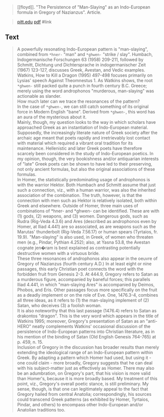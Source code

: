 > [[floyd]]. "The Persistence of "Man-Slaying" as an Indo-European formula in Gregory of Nazianzus". Article.

> [pitt.edu](https://sites.pitt.edu/~edfloyd/ucla12.html)
> [pdf](a/)
> #link 

## Text
>  A powerfully resonating Indo-European pattern is "man-slaying", combined from `*hner-` "man" and `*ghwen-` "strike / slay". Humbach, Indogermanische Forschungen 63 (1958) 209-211, followed by Schmitt, Dichtung und Dichtersprache in indogermanischer Zeit (1967) 123-127, discusses Greek, Avestan, and Vedic examples. Watkins, How to Kill a Dragon (1995) 497-498 focuses primarily on Lysias' speech Against Theomnestus 1. As Watkins shows, the root `*ghwen-` still packed quite a punch in fourth century B.C. Greece; merely using the word androphonos "murderous, man-slaying" was actionable as slander.
>  <br>
>  How much later can we trace the resonances of the pattern?
>  <br>
>  In the case of `*ghwen-`, we can still catch something of its original force in Modern English "bane". Derived from `*ghwen-`, this word has an aura of the mysterious about it.
>  <br>
>  Mainly, though, my question looks to the way in which scholars have approached Greek as an instantiation of Indo-European material. Supposedly, the increasingly literate nature of Greek society after the archaic age meant that poets rapidly and irretrievably lost contact with material which required a vibrant oral tradition for its maintenance. Hellenistic and later Greek poets have therefore scarcely been considered in the study of Indo-European poetics. In my opinion, though, the very bookishness and/or antiquarian interests of "late" Greek poets can be shown to have led to their preserving, not only ancient formulas, but also the original associations of these formulas.
>  <br>
>  In Homer, the statistically predominating usage of androphonos is with the warrior Hektor. Both Humbach and Schmitt assume that just such a connection, viz., with a human warrior, was also the inherited association of the combination. The truth, however, is that the connection with men such as Hektor is relatively isolated, both within Greek and elsewhere. Outside of Homer, three main uses of combinations of *hner- and *ghwen- can be identified. These are with (1) gods, (2) weapons, and (3) women. Dangerous gods, such as Rudra (Rig-Veda 4.3.6) and Ares (described as androphonos even by Homer, at Iliad 4.441) are so associated, as are weapons such as the Marutas' thunderbolt (Rig-Veda 7.56.17) or human spears (Tyrtaios, fr. 19.9). "Man-slaying" is also used, in Greek, of women who threaten men (e.g., Pindar, Pythian 4.252); also, at Yasna 53.8, the Avestan cognate jen�ram is best explained as contrasting potentially destructive women with a virtuous bride.
>  <br>
>  These three resonances of androphonos also appear in the oeuvre of Gregory of Nazianzus (fourth century A.D.) In at least eight or nine passages, this early Christian poet connects the word with the forbidden fruit from Genesis 2-3. At 444.9, Gregory refers to Satan as a murderous figure, accompanied by baneful forces; this parallels Iliad 4.441, in which "man-slaying Ares" is accompanied by Deimos, Phobos, and Eris. Other passages focus more specifically on the fruit as a deadly implement or on the role of Eve. One, 1476.3-4, combines all three ideas, as it refers to (1) the man-slaying implement of (2) Satan, who deceives (3) a foolish woman.
>  <br>
>  It is also noteworthy that this last passage (1476.4) refers to Satan as drakontos "dragon". This is the very word which appears in the title of Watkins 1995; moreover, Gregory's presentation of Satan as an "anti-HERO" neatly complements Watkins' occasional discussion of the persistence of Indo-European patterns into Christian literature, as in his mention of the binding of Satan (Old English Genesis 764-765) at p. 459, n. 15.
>  <br>
>  Inclusion of Gregory in the discussion has broader results than merely extending the ideological range of an Indo-European pattern within Greek. By adapting a pattern which Homer had used, but using it - one could claim - more broadly, Gregory suggests that he can deal with his subject-matter just as effectively as Homer. There may also be an adumbration, on Gregory's part, that his vision is more valid than Homer's, because it is more broadly based. My treatment of this point, viz., Gregory's overall poetic stance, is still preliminary. My sense, though, is that one can legitimately appeal to the fact that Gregory hailed from central Anatolia; correspondingly, his sources could transcend Greek patterns (as exhibited by Homer, Tyrtaios, Pindar, and others) to encompass other Indo-European and/or Anatolian traditions too. 